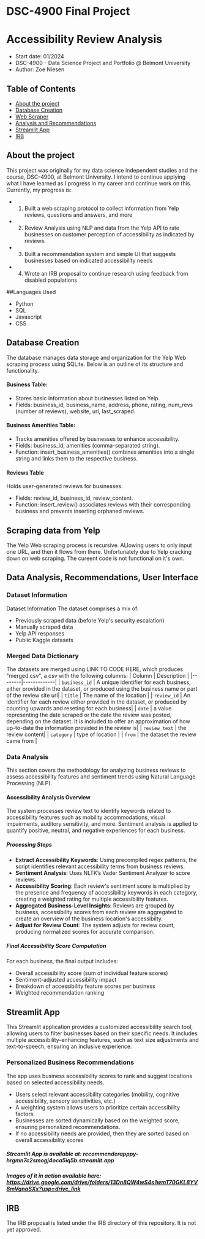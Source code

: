 # DSC-4900 Final Project
# Accessibility Review Analysis
  - Start date: 01/2024
  - DSC-4900 - Data Science Project and Portfolio @ Belmont University
  - Author: Zoe Niesen

Table of Contents
---
   * [About the project](#about-the-project)
   * [Database Creation](#database-creation)
   * [Web Scraper](#scraping-data-from-yelp)
   * [Analysis and Recommendations](#analysis-and-recommendations)
   * [Streamlit App](#streamlit-app)
   * [IRB](#irb)

## About the project
This project was originally for my data science independent studies and the course, DSC-4900, at Belmont University. I intend to continue applying what I have learned as I progress in my career and continue work on this. Currently, my progress is:
 - 1. Built a web scraping protocol to collect information from Yelp reviews, questions and answers, and more
 - 2. Review Analysis using NLP and data from the Yelp API to rate businesses on customer perception of accessibility as indicated by reviews.
 - 3. Built a recommendation system and simple UI that suggests businesses based on indicated accessibility needs
 - 4. Wrote an IRB proposal to continue research using feedback from disabled populations

##Languages Used
- Python
- SQL
- Javascript
- CSS

## Database Creation
The database manages data storage and organization for the Yelp Web scraping process using SQLite. Below is an outline of its structure and functionality.

#### Business Table: 
- Stores basic information about businesses listed on Yelp.
- Fields: business_id, business_name, address, phone, rating, num_revs (number of reviews), website, url, last_scraped.

#### Business Amenities Table: 
- Tracks amenities offered by businesses to enhance accessibility.
- Fields: business_id, amenities (comma-separated string).
- Function: insert_business_amenities() combines amenities into a single string and links them to the respective business.

#### Reviews Table
Holds user-generated reviews for businesses.
- Fields: review_id, business_id, review_content.
- Function: insert_review() associates reviews with their corresponding business and prevents inserting orphaned reviews.

## Scraping data from Yelp
The Yelp Web scraping process is recursive. ALlowing users to only input one URL, and then it flows from there. Unfortunately due to Yelp cracking down on web scraping. The cureent code is not functional on it's own. 

## Data Analysis, Recommendations, User Interface
### Dataset Information
Dataset Information
The dataset comprises a mix of:
- Previously scraped data (before Yelp's security escalation)
- Manually scraped data
- Yelp API responses
- Public Kaggle datasets

### Merged Data Dictionary
The datasets are merged using LINK TO CODE HERE, which produces "merged.csv", a csv with the following columns:
| Column | Description |
|--------|-------------|
| `business_id` | A unique identifier for each business, either provided in the dataset, or produced using the business name or part of the review site url|
| `title` | The name of the location |
| `review_id` | An identifier for each review either provided in the dataset, or produced by counting upwards and reseting for each business|
| `date` | a value representing the date scraped or the date the review was posted, depending on the dataset. It is included to offer an approximation of how up-to-date the information provided in the review is|
| `review_text` | the review content|
| `category` | type of location |
| `from` | the dataset the review came from |

### Data Analysis
This section covers the methodology for analyzing business reviews to assess accessibility features and sentiment trends using Natural Language Processing (NLP).
#### Accessibility Analysis Overview
The system processes review text to identify keywords related to accessibility features such as mobility accommodations, visual impairments, auditory sensitivity, and more. Sentiment analysis is applied to quantify positive, neutral, and negative experiences for each business.

##### Processing Steps
- **Extract Accessibility Keywords**: Using precompiled regex patterns, the script identifies relevant accessibility terms from business reviews.
- **Sentiment Analysis**: Uses NLTK’s Vader Sentiment Analyzer to score reviews.
- **Accessibility Scoring**: Each review's sentiment score is multiplied by the presence and frequency of accessibility keywords in each category, creating a weighted rating for multiple accessibility features.
- **Aggregated Business-Level Insights**: Reviews are grouped by business, accessibility scores from each review are aggregated to create an overview of the business location's accessibilty.
- **Adjust for Review Count**: The system adjusts for review count, producing normalized scores for accurate comparison.

##### Final Accessibility Score Computation 
For each business, the final output includes:
- Overall accessibility score (sum of individual feature scores)
- Sentiment-adjusted accessibility impact
- Breakdown of accessibility feature scores per business
- Weighted recommendation ranking

## Streamlit App
This Streamlit application provides a customized accessibility search tool, allowing users to filter businesses based on their specific needs. It includes multiple accessibility-enhancing features, such as text size adjustments and text-to-speech, ensuring an inclusive experience.

### Personalized Business Recommendations
The app uses business accessibility scores to rank and suggest locations based on selected accessibility needs.
- Users select relevant accessibility categories (mobility, cognitive accessibility, sensory sensitivities, etc.)
- A weighting system allows users to prioritize certain accessibility factors.
- Businesses are sorted dynamically based on the weighted score, ensuring personalized recommendations.
- If no accessibility needs are provided, then they are sorted based on overall accessibility scores

##### Streamlit App is available at: recommenderapppy-hrgmn7c2smogj4oca5iq5b.streamlit.app

##### Images of it in action available here: https://drive.google.com/drive/folders/13Dn8QW4wS4s1wmT70GKL8YV8mVgnaSXx?usp=drive_link

## IRB 
The IRB proposal is listed under the IRB directory of this repository. It is not yet approved.







